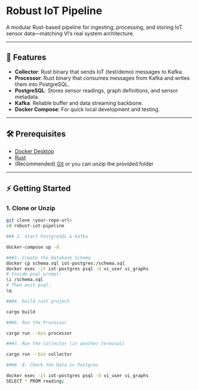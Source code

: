 # Robust IoT Pipeline

A modular Rust-based pipeline for ingesting, processing, and storing IoT sensor data—matching VI’s real system architecture.

---

## 🚀 Features

- **Collector**: Rust binary that sends IoT (test/demo) messages to Kafka.
- **Processor**: Rust binary that consumes messages from Kafka and writes them into PostgreSQL.
- **PostgreSQL**: Stores sensor readings, graph definitions, and sensor metadata.
- **Kafka**: Reliable buffer and data streaming backbone.
- **Docker Compose**: For quick local development and testing.

---

## 🛠️ Prerequisites

- [Docker Desktop](https://www.docker.com/products/docker-desktop/)
- [Rust](https://rustup.rs/)
- (Recommended) [Git](https://git-scm.com/) or you can unzip the provided folder

---

## ⚡ Getting Started

### 1. Clone or Unzip

```bash
git clone <your-repo-url>
cd robust-iot-pipeline

### 2. Start PostgreSQL & Kafka

docker-compose up -d

###3. Create the Database Schema
docker cp schema.sql iot-postgres:/schema.sql
docker exec -it iot-postgres psql -U vi_user vi_graphs
# Inside psql prompt:
\i /schema.sql
# Then exit psql:
\q

###4. build rust project

cargo build

###6. Run the Processor

cargo run --bin processor

###7. Run the Collector (in another terminal)

cargo run --bin collector

###8. 8. Check the Data in Postgres

docker exec -it iot-postgres psql -U vi_user vi_graphs
SELECT * FROM reading;
